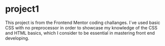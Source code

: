 # project1
This project is from the Frontend Mentor coding challanges. I´ve used basic CSS with no preprocessor in order to showcase my knowledge of the CSS and HTML basics, which I consider to be essential in mastering front end developing.

